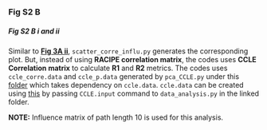 ### Fig S2 B

##### Fig S2 B i and ii

Similar to [**Fig 3A ii**](https://github.com/uday2607/CSB-SCLC/tree/master/Figures/Fig%203/Fig%203A/A%20ii), ``scatter_corre_influ.py`` generates the corresponding plot. But, instead of using **RACIPE correlation matrix**, the codes uses **CCLE Correlation matrix** to calculate **R1** and **R2** metrics. The codes uses ``ccle_corre.data`` and ``ccle_p.data`` generated by ``pca_CCLE.py`` under this [folder](https://github.com/uday2607/CSB-SCLC/tree/master/Figures/Fig%20S2/Fig%20S2%20A/A%20ii/ccle) which takes dependency on ``ccle.data``. ``ccle.data`` can be created using [this](https://github.com/uday2607/CSB-SCLC/blob/master/Additional_Codes/BioData-Analysis/pickle_data.py) by passing ``CCLE.input`` command to ``data_analysis.py`` in the linked folder.

**NOTE:** Influence matrix of path length 10 is used for this analysis.
